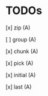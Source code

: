 # TODOs

[x] zip         (A)

[ ] group       (A)

[x] chunk       (A)

[x] pick        (A)

[x] initial     (A) 

[x] last        (A)
